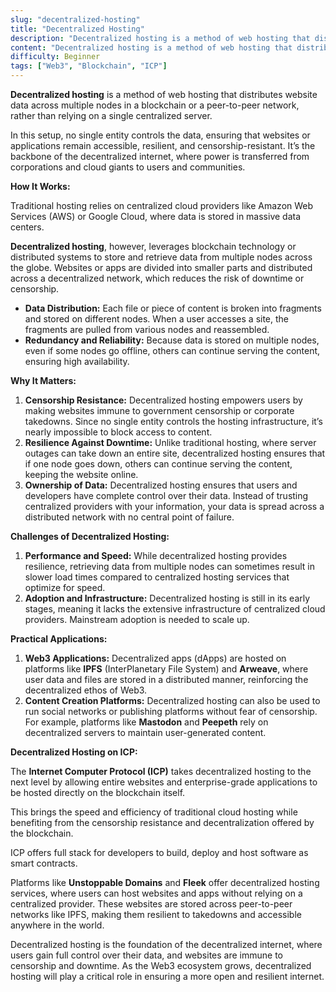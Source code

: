 ```yaml
---
slug: "decentralized-hosting"
title: "Decentralized Hosting"
description: "Decentralized hosting is a method of web hosting that distributes website data across multiple nodes in a blockchain or a peer-to-peer network, rather than relying on a single centralized server."
content: "Decentralized hosting is a method of web hosting that distributes website data across multiple nodes in a blockchain or a peer-to-peer network, rather than relying on a single centralized server."
difficulty: Beginner
tags: ["Web3", "Blockchain", "ICP"]
---
```



**Decentralized hosting** is a method of web hosting that distributes website data across multiple nodes in a blockchain or a peer-to-peer network, rather than relying on a single centralized server.

In this setup, no single entity controls the data, ensuring that websites or applications remain accessible, resilient, and censorship-resistant. It’s the backbone of the decentralized internet, where power is transferred from corporations and cloud giants to users and communities.

**How It Works:**

Traditional hosting relies on centralized cloud providers like Amazon Web Services (AWS) or Google Cloud, where data is stored in massive data centers.

**Decentralized hosting**, however, leverages blockchain technology or distributed systems to store and retrieve data from multiple nodes across the globe. Websites or apps are divided into smaller parts and distributed across a decentralized network, which reduces the risk of downtime or censorship.

- **Data Distribution:** Each file or piece of content is broken into fragments and stored on different nodes. When a user accesses a site, the fragments are pulled from various nodes and reassembled.
- **Redundancy and Reliability:** Because data is stored on multiple nodes, even if some nodes go offline, others can continue serving the content, ensuring high availability.

**Why It Matters:**

1. **Censorship Resistance:** Decentralized hosting empowers users by making websites immune to government censorship or corporate takedowns. Since no single entity controls the hosting infrastructure, it’s nearly impossible to block access to content.
2. **Resilience Against Downtime:** Unlike traditional hosting, where server outages can take down an entire site, decentralized hosting ensures that if one node goes down, others can continue serving the content, keeping the website online.
3. **Ownership of Data:** Decentralized hosting ensures that users and developers have complete control over their data. Instead of trusting centralized providers with your information, your data is spread across a distributed network with no central point of failure.

**Challenges of Decentralized Hosting:**

1. **Performance and Speed:** While decentralized hosting provides resilience, retrieving data from multiple nodes can sometimes result in slower load times compared to centralized hosting services that optimize for speed.
2. **Adoption and Infrastructure:** Decentralized hosting is still in its early stages, meaning it lacks the extensive infrastructure of centralized cloud providers. Mainstream adoption is needed to scale up.

**Practical Applications:**

1. **Web3 Applications:** Decentralized apps (dApps) are hosted on platforms like **IPFS** (InterPlanetary File System) and **Arweave**, where user data and files are stored in a distributed manner, reinforcing the decentralized ethos of Web3.
2. **Content Creation Platforms:** Decentralized hosting can also be used to run social networks or publishing platforms without fear of censorship. For example, platforms like **Mastodon** and **Peepeth** rely on decentralized servers to maintain user-generated content.

**Decentralized Hosting on ICP:**

The **Internet Computer Protocol (ICP)** takes decentralized hosting to the next level by allowing entire websites and enterprise-grade applications to be hosted directly on the blockchain itself.

This brings the speed and efficiency of traditional cloud hosting while benefiting from the censorship resistance and decentralization offered by the blockchain.

ICP offers full stack for developers to build, deploy and host software as smart contracts.

Platforms like **Unstoppable Domains** and **Fleek** offer decentralized hosting services, where users can host websites and apps without relying on a centralized provider. These websites are stored across peer-to-peer networks like IPFS, making them resilient to takedowns and accessible anywhere in the world.

Decentralized hosting is the foundation of the decentralized internet, where users gain full control over their data, and websites are immune to censorship and downtime. As the Web3 ecosystem grows, decentralized hosting will play a critical role in ensuring a more open and resilient internet.
